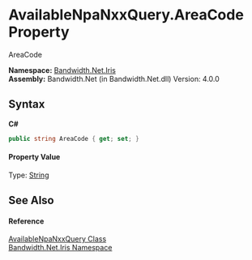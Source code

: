 ﻿# AvailableNpaNxxQuery.AreaCode Property 
 

AreaCode

**Namespace:**&nbsp;<a href ="N_Bandwidth_Net_Iris.md">Bandwidth.Net.Iris</a><br />**Assembly:**&nbsp;Bandwidth.Net (in Bandwidth.Net.dll) Version: 4.0.0

## Syntax

**C#**<br />
``` C#
public string AreaCode { get; set; }
```


#### Property Value
Type: <a href="http://msdn2.microsoft.com/en-us/library/s1wwdcbf" target="_blank">String</a>

## See Also


#### Reference
<a href ="T_Bandwidth_Net_Iris_AvailableNpaNxxQuery.md">AvailableNpaNxxQuery Class</a><br /><a href ="N_Bandwidth_Net_Iris.md">Bandwidth.Net.Iris Namespace</a><br />